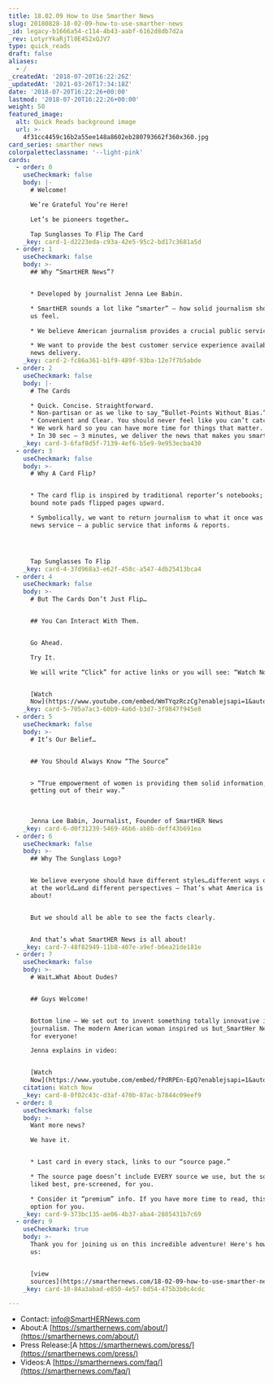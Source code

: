 ```yaml
---
title: 18.02.09 How to Use Smarther News
slug: 20180828-18-02-09-how-to-use-smarther-news
_id: legacy-b1666a54-c114-4b43-aabf-6162d8db7d2a
_rev: LotyrYkaRjTl0E452xQJV7
type: quick_reads
draft: false
aliases:
  - /
_createdAt: '2018-07-20T16:22:26Z'
_updatedAt: '2021-03-26T17:34:18Z'
date: '2018-07-20T16:22:26+00:00'
lastmod: '2018-07-20T16:22:26+00:00'
weight: 50
featured_image:
  alt: Quick Reads background image
  url: >-
    4f31cc4459c16b2a55ee148a8602eb280793662f360x360.jpg
card_series: smarther news
colorpaletteclassname: '--light-pink'
cards:
  - order: 0
    useCheckmark: false
    body: |-
      # Welcome!

      We’re Grateful You’re Here!

      Let’s be pioneers together…

      Tap Sunglasses To Flip The Card
    _key: card-1-d2223eda-c93a-42e5-95c2-bd17c3681a5d
  - order: 1
    useCheckmark: false
    body: >-
      ## Why “SmartHER News”?


      * Developed by journalist Jenna Lee Babin.

      * SmartHER sounds a lot like “smarter” – how solid journalism should make
      us feel.

      * We believe American journalism provides a crucial public service.

      * We want to provide the best customer service experience available in
      news delivery.
    _key: card-2-fc86a361-b1f9-489f-93ba-12e7f7b5abde
  - order: 2
    useCheckmark: false
    body: |-
      # The Cards

      * Quick. Concise. Straightforward.
      * Non-partisan or as we like to say_“Bullet-Points Without Bias.”_
      * Convenient and Clear. You should never feel like you can’t catch up.
      * We work hard so you can have more time for things that matter.
      * In 30 sec – 3 minutes, we deliver the news that makes you smarter.
    _key: card-3-6faf8d5f-7139-4ef6-b5e9-9e953ecba430
  - order: 3
    useCheckmark: false
    body: >-
      # Why A Card Flip?


      * The card flip is inspired by traditional reporter’s notebooks; spiral
      bound note pads flipped pages upward.

      * Symbolically, we want to return journalism to what it once was – a solid
      news service – a public service that informs & reports.




      Tap Sunglasses To Flip
    _key: card-4-37d968a3-e62f-458c-a547-4db25413bca4
  - order: 4
    useCheckmark: false
    body: >-
      # But The Cards Don’t Just Flip…


      ## You Can Interact With Them.


      Go Ahead.  

      Try It.  

      We will write “Click” for active links or you will see: “Watch Now”


      [Watch
      Now](https://www.youtube.com/embed/WmTYqzRczCg?enablejsapi=1&autoplay=1&rel=0)
    _key: card-5-705a7ac3-60b9-4a6d-b3d7-3f9847f945e8
  - order: 5
    useCheckmark: false
    body: >-
      # It’s Our Belief…


      ## You Should Always Know “The Source”


      > “True empowerment of women is providing them solid information, and then
      getting out of their way.”  
        
        
        
      Jenna Lee Babin, Journalist, Founder of SmartHER News
    _key: card-6-d0f31239-5469-46b6-ab8b-deff43b691ea
  - order: 6
    useCheckmark: false
    body: >-
      ## Why The Sunglass Logo?


      We believe everyone should have different styles…different ways of looking
      at the world…and different perspectives – That’s what America is all
      about!


      But we should all be able to see the facts clearly.


      And that’s what SmartHER News is all about!
    _key: card-7-48f82949-11b8-407e-a9ef-b6ea21de181e
  - order: 7
    useCheckmark: false
    body: >-
      # Wait…What About Dudes?


      ## Guys Welcome!


      Bottom line – We set out to invent something totally innovative in
      journalism. The modern American woman inspired us but_SmartHer News_ is
      for everyone!  

      Jenna explains in video:


      [Watch
      Now](https://www.youtube.com/embed/fPdRPEn-EpQ?enablejsapi=1&autoplay=1&rel=0)
    citation: Watch Now
    _key: card-8-0f02c43c-d3af-470b-87ac-b7844c09eef9
  - order: 8
    useCheckmark: false
    body: >-
      Want more news?  

      We have it.


      * Last card in every stack, links to our “source page.”

      * The source page doesn’t include EVERY source we use, but the sources we
      liked best, pre-screened, for you.

      * Consider it “premium” info. If you have more time to read, this is an
      option for you.
    _key: card-9-373bc135-ae06-4b37-aba4-2885431b7c69
  - order: 9
    useCheckmark: true
    body: >-
      Thank you for joining us on this incredible adventure! Here's how to email
      us:


      [view
      sources](https://smarthernews.com/18-02-09-how-to-use-smarther-news/)
    _key: card-10-84a3abad-e850-4e57-bd54-475b3b0c4cdc

---
```

* Contact: [info@SmartHERNews.com](mailto:info@SmartHERNews.com)
* About:A [https://smarthernews.com/about/](https://smarthernews.com/about/)
* Press Release:[A https://smarthernews.com/press/](https://smarthernews.com/press/)
* Videos:A [https://smarthernews.com/faq/](https://smarthernews.com/faq/)
